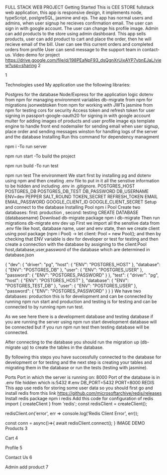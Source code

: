 FULL STACK WEB PROJECT
Getting Started
This is CEE STORE fullstack web application, this app is responsive design, it implements node, typeScript, postgreSQL, jasmine and ejs.
The app has normal users and admins, when user signup he recieves confirmation email.
The user can sign in with google account.
The user can change his profile image.
Admin can add products to the store using admin dashboard.
This app sells products, user can add product to cart and place the order, then he will recieve email of the bill.
User can see this current orders and completed orders from profile
User can send message to the support team in contact-us.
Video demo for project
https://drive.google.com/file/d/198PEaNpF93_dsQgnXrUixAYP7vbnEJaL/view?usp=sharing
2

1

Technologies used
My application use the following libraries:

Postgres for the database
Node/Express for the application logic
dotenv from npm for managing environment variables
db-migrate from npm for migrations
jsonwebtoken from npm for working with JWTs
jasmine from npm for testing
cors for security
Access token and refresh token for user signing in
passport-google-oauth20 for signing in with google account
multer for adding images of products and user profile image
ejs template engine to handle front end
nodemailer for sending email when user signup, place order and sending messages
winston for handling logs of the server and the database
Installing
Run this command for dependency managment

npm i
-To run server

npm run start
-To build the project

npm run build
-To run test

npm run test
The environment
We start first by installing pg and dotenv using npm and then creating .env file to put in it all the senstive information to be hidden and including .env in .gitignore.
POSTGRES_HOST
POSTGRES_DB
POSTGRES_DB_TEST
DB_PASSWORD
DB_USERNAME
ENV=dev
PEPPER
SALT_ROUND
TOKEN_SECRET
REFRESH_TOKEN
EMAIL
EMAIL_PASSWORD
GOOGLE_CLIENT_ID
GOOGLE_CLIENT_SECRET
Setup and connect to the database
Installing Pool
npm i Pool
Create two databases: first: production , second: testing
CREATE DATABASE (databasename)
Download db-migrate package
npm i db-migrate
Then run migrations
db-migrate env dev up
First we import all the senstive data from .env file like host, database name, user and env state, then we create client using pool package (npm i Pool) -> let client: Pool = new Pool(); and then by checking that ENV variable is dev for developer or test for testing and then create a connection with the database by assigning to the client:Pool host,database,user,password of the database which are determined in database.json

{
  "dev": {
    "driver": "pg",
    "host": {
      "ENV": "POSTGRES_HOST"
    },
    "database": {
      "ENV": "POSTGRES_DB"
    },
    "user": {
      "ENV": "POSTGRES_USER"
    },
    "password": {
      "ENV": "POSTGRES_PASSWORD"
    }
  },
  "test": {
    "driver": "pg",
    "host": {
      "ENV": "POSTGRES_HOST"
    },
    "database": {
      "ENV": "POSTGRES_TEST_DB"
    },
    "user": {
      "ENV": "POSTGRES_USER"
    },
    "password": {
      "ENV": "POSTGRES_PASSWORD"
    }
  }
}
We have two databases: production this is for development and can be connected by running npm run start and production and testing is for testing and can be connected to by running npm run test.

As we see here there is a development database and testing database if you are running the server using npm run start development database will be connected but if you run npm run test then testing database will be connected.

After connecting to the database you should run the migration up (db-migrate up) to create the tables in the database.

By following this steps you have successfully connected to the database for development or for testing and the next step is creating your tables and migrating them in the database or run the tests (testing with jasmine).

Ports
Port in which the server is running on: 8000
Port of the database is in .env file hidden which is:5432
#.env
DB_PORT=5432
PORT=8000
REDIS
This app use redis for storing some user data so you should first go and install redis from this link
https://github.com/microsoftarchive/redis/releases
Install redis package
npm i redis
Add this code for configuration of redis
import { createClient } from 'redis';
const redisClient = createClient();

redisClient.on('error', err => console.log('Redis Client Error', err));

const conn = async()=>{
    await redisClient.connect();
}
IMAGE DEMO
Products
3

Cart
4

Profile
5

Contact Us
6

Admin add product
7
